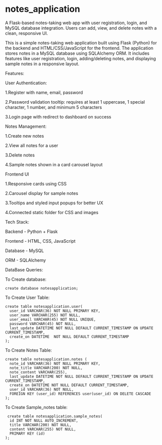 # notes_application
A Flask-based notes-taking web app with user registration, login, and MySQL database integration. Users can add, view, and delete notes with a clean, responsive UI.

This is a simple notes-taking web application built using Flask (Python) for the backend and HTML/CSS/JavaScript for the frontend. The application stores notes in a MySQL database using SQLAlchemy ORM. It includes features like user registration, login, adding/deleting notes, and displaying sample notes in a responsive layout.

Features:

User Authentication:
  
  1.Register with name, email, password
  
  2.Password validation tooltip: requires at least 1 uppercase, 1 special character, 1 number, and minimum 5 characters
  
  3.Login page with redirect to dashboard on success

Notes Management:

  1.Create new notes
  
  2.View all notes for a user
  
  3.Delete notes
  
  4.Sample notes shown in a card carousel layout
  
Frontend UI

  1.Responsive cards using CSS
  
  2.Carousel display for sample notes
  
  3.Tooltips and styled input popups for better UX
  
  4.Connected static folder for CSS and images
  
Tech Stack:

  Backend - Python + Flask
  
  Frontend - HTML, CSS, JavaScript
  
  Database - MySQL
  
  ORM - SQLAlchemy
  
DataBase Queries:

  To Create database:
  
    create database notesapplication;
    
  To Create User Table:
  
    create table notesapplication.user(
      user_id VARCHAR(36) NOT NULL PRIMARY KEY,
      user_name VARCHAR(255) NOT NULL,
      user_email VARCHAR(45) NOT NULL UNIQUE,
      password VARCHAR(45) NOT NULL,
      last_update DATETIME NOT NULL DEFAULT CURRENT_TIMESTAMP ON UPDATE CURRENT_TIMESTAMP,
      create_on DATETIME  NOT NULL DEFAULT CURRENT_TIMESTAMP
    );

  To Create Notes Table:
  
    create table notesapplication.notes (
      note_id VARCHAR(36) NOT NULL PRIMARY KEY,
      note_title VARCHAR(200) NOT NULL,
      note_content VARCHAR(255),
      last_update DATETIME NOT NULL DEFAULT CURRENT_TIMESTAMP ON UPDATE CURRENT_TIMESTAMP,
      create_on DATETIME NOT NULL DEFAULT CURRENT_TIMESTAMP,
      user_id VARCHAR(36) NOT NULL,
      FOREIGN KEY (user_id) REFERENCES user(user_id) ON DELETE CASCADE
    );
    
  To Create Sample_notes table:
  
     create table notesapplication.sample_notes(
      id INT NOT NULL AUTO_INCREMENT,
      title VARCHAR(200) NOT NULL,
      content VARCHAR(255) NOT NULL,
      PRIMARY KEY (id)
    );
  
  
